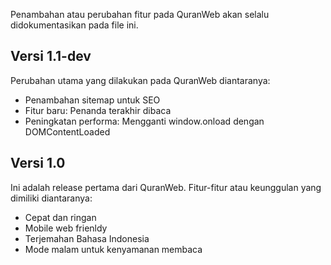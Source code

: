 Penambahan atau perubahan fitur pada QuranWeb akan selalu didokumentasikan pada file ini.

## Versi 1.1-dev

Perubahan utama yang dilakukan pada QuranWeb diantaranya:

* Penambahan sitemap untuk SEO
* Fitur baru: Penanda terakhir dibaca
* Peningkatan performa: Mengganti window.onload dengan DOMContentLoaded

## Versi 1.0

Ini adalah release pertama dari QuranWeb. Fitur-fitur atau keunggulan yang dimiliki diantaranya:

* Cepat dan ringan
* Mobile web frienldy
* Terjemahan Bahasa Indonesia
* Mode malam untuk kenyamanan membaca